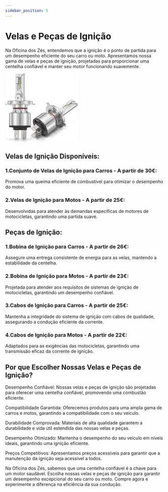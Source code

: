 ```yaml
---
sidebar_position: 5
---
```



# Velas e Peças de Ignição

Na Oficina dos Zés, entendemos que a ignição é o ponto de partida para um desempenho eficiente do seu carro ou moto. Apresentamos nossa gama de velas e peças de ignição, projetadas para proporcionar uma centelha confiável e manter seu motor funcionando suavemente.

![Velas](image.png)

## Velas de Ignição Disponíveis:

### 1.Conjunto de Velas de Ignição para Carros - A partir de 30€:

Promova uma queima eficiente de combustível para otimizar o desempenho do motor.

### 2.Velas de Ignição para Motos - A partir de 25€:

Desenvolvidas para atender às demandas específicas de motores de motocicletas, garantindo uma partida suave.

## Peças de Ignição:

### 1.Bobina de Ignição para Carros - A partir de 26€:

Assegure uma entrega consistente de energia para as velas, mantendo a estabilidade da centelha.

### 2.Bobina de Ignição para Motos - A partir de 23€:

Projetada para atender aos requisitos de sistemas de ignição de motocicletas, garantindo um desempenho confiável.

### 3.Cabos de Ignição para Carros - A partir de 25€:

Mantenha a integridade do sistema de ignição com cabos de qualidade, assegurando a condução eficiente da corrente.

### 4.Cabos de Ignição para Motos - A partir de 22€:

Adaptados para as exigências das motocicletas, garantindo uma transmissão eficaz da corrente de ignição.

## Por que Escolher Nossas Velas e Peças de Ignição?

Desempenho Confiável: Nossas velas e peças de ignição são projetadas para oferecer uma centelha confiável, promovendo uma combustão eficiente.

Compatibilidade Garantida: Oferecemos produtos para uma ampla gama de carros e motos, garantindo a compatibilidade com o seu veículo.

Durabilidade Comprovada: Materiais de alta qualidade garantem a durabilidade e vida útil estendida das nossas velas e peças.

Desempenho Otimizado: Mantenha o desempenho do seu veículo em níveis ideais, garantindo uma ignição eficiente.

Preços Competitivos: Apresentamos preços acessíveis para garantir que a manutenção da ignição seja acessível a todos.

Na Oficina dos Zés, sabemos que uma centelha confiável é a chave para um motor saudável. Escolha nossas velas e peças de ignição para garantir um desempenho excepcional do seu carro ou moto. Compre agora e experimente a diferença na eficiência da sua condução.